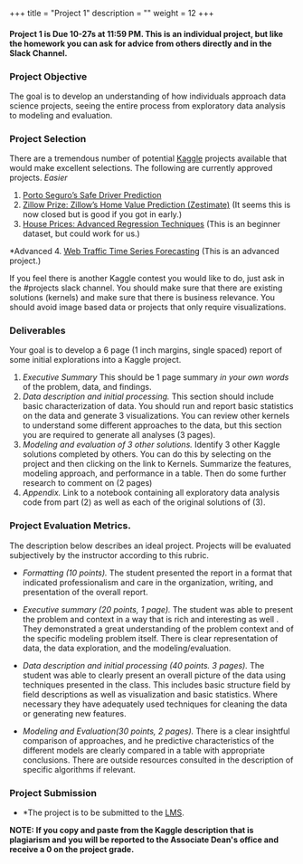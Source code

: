 +++
title = "Project 1"
description = ""
weight = 12
+++

#### Project 1 is Due 10-27s at 11:59 PM. This is an individual project, but like the homework you can ask for advice from others directly and in the Slack Channel.

###  Project Objective
The goal is to develop an understanding of how individuals approach data science projects, seeing the entire process from exploratory data analysis to modeling and  evaluation.

### Project Selection
There are a tremendous number of potential [Kaggle](https://www.kaggle.com) projects available that would make excellent selections. The following are currently approved projects.
*Easier*
1. [Porto Seguro’s Safe Driver Prediction](https://www.kaggle.com/c/porto-seguro-safe-driver-prediction)
2. [Zillow Prize: Zillow’s Home Value Prediction (Zestimate)](https://www.kaggle.com/c/zillow-prize-1) (It seems this is now closed but is good if you got in early.)
3. [House Prices: Advanced Regression Techniques](https://www.kaggle.com/c/house-prices-advanced-regression-techniques) (This is an beginner dataset, but could work for us.)

*Advanced
4. [Web Traffic Time Series Forecasting](https://www.kaggle.com/c/web-traffic-time-series-forecasting/) (This is an advanced project.)

If you feel there is another Kaggle contest you would like to do, just ask in the #projects slack channel. You should make sure that there are existing solutions (kernels) and make sure that there is business relevance. You should avoid image based data or projects that only require visualizations.

### Deliverables
Your goal is to develop a 6 page (1 inch margins, single spaced) report of some initial explorations into a Kaggle project.


1. *Executive Summary* This should be 1 page summary *in your own words* of the problem, data, and findings.
2. *Data description and initial processing.* This section should include basic characterization of data.  You should run and report basic statistics on the data and generate 3 visualizations. You can review other kernels to understand some different approaches to the data, but this section you are required to generate all analyses (3 pages).
3. *Modeling and evaluation of 3 other solutions.* Identify 3 other Kaggle solutions completed by others. You can do this by selecting on the project and then clicking on the link to Kernels. Summarize the features, modeling approach, and performance in a table. Then do some further research to comment on (2 pages)
4. *Appendix.* Link to a notebook containing all exploratory data analysis code from part (2) as well as  each of the original solutions of (3).

### Project Evaluation Metrics.
The description below describes an ideal project.  Projects will be evaluated subjectively by the instructor according to this rubric.

- *Formatting (10 points).* The student presented the report in a format that indicated professionalism and care in the organization, writing, and presentation of the overall report.

- *Executive summary (20 points, 1 page).* The student was able to present the problem and context in a way that is rich and interesting as well . They demonstrated a great understanding of the problem context and of the specific modeling problem itself. There is clear representation of data, the data exploration, and the modeling/evaluation.

- *Data description and initial processing (40 points. 3 pages).* The student was able to clearly present an overall picture of the data using techniques presented in the class.  This includes basic structure field by field descriptions as well as visualization and basic statistics. Where necessary they have adequately used techniques for cleaning the data or generating new features.

- *Modeling and Evaluation(30 points, 2 pages).* There is a clear insightful comparison of approaches, and he predictive characteristics of the different models are clearly compared in a table with appropriate conclusions. There are outside resources consulted in the description of specific algorithms if relevant.

### Project Submission

- *The project is to be submitted to the [LMS](https://lms.rpi.edu).

**NOTE: If you copy and paste from the Kaggle description that is plagiarism and you will be reported to the Associate Dean's office and receive a 0 on the project grade.**

